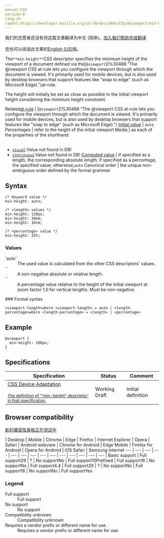 ```yaml
---
manual:CSS
version:0
lang:zh
rawUrl:https://developer.mozilla.org/zh-CN/docs/Web/CSS/@viewport/min-height
---
```




<bdi>我们的志愿者还没有将这篇文章翻译为<bdi>中文 (简体)</bdi>。[加入我们帮助完成翻译](%31119 "")<br></br>您也可以阅读此文章的[English (US)](%30486 "")版。</bdi>






The`**min-height**`CSS descriptor specifies the minimum height of the viewport of a document defined via the[`@viewport`](%30488 "The @viewport CSS at-rule lets you configure the viewport through which the document is viewed. It's primarily used for mobile devices, but is also used by desktop browsers that support features like "snap to edge" (such as Microsoft Edge).")at-rule.



The height will initially be set as close as possible to the initial viewport height considering the minimum height constraint.


Related[at-rule](%4443 "") | [`@viewport`](%30488 "The @viewport CSS at-rule lets you configure the viewport through which the document is viewed. It's primarily used for mobile devices, but is also used by desktop browsers that support features like "snap to edge" (such as Microsoft Edge).") 
[Initial value](%28552 "") | `auto` 
Percentages | refer to the height of the initial viewport 
Media | as each of the properties of the shorthand:<br></br>
* [`visual`](%30489 "The documentation about this has not yet been written; please consider contributing!"):Value not found in DB!
* [`continuous`](%30490 "The documentation about this has not yet been written; please consider contributing!"):Value not found in DB! 
[Computed value](%28556 "") | if specified as a length, the corresponding absolute length; if specified as a percentage, the specified value; otherwise,`auto` 
Canonical order | the unique non-ambiguous order defined by the formal grammar 


## Syntax<a name="Syntax"></a>

```
/* Keyword value */
min-height: auto;

/* <length> values */
min-height: 120px;
min-height: 20em;
min-height: 10cm;

/* <percentage> value */
min-height: 25%;
```

### Values<a name="Values"></a>
<dl><dt id=''>`auto`</dt><dd>The used value is calculated from the other CSS descriptors&#39; values.</dd><dt id=''>`<length>`</dt><dd>A non-negative absolute or relative length.</dd><dt id=''>`<percentage>`</dt><dd>A percentage value relative to the height of the initial viewport at zoom factor 1.0 for vertical lengths. Must be non-negative.</dd></dl>
### Formal syntax<a name="Formal_syntax"></a>

```
<viewport-length>where <viewport-length> = auto | <length-percentage>where <length-percentage> = <length> | <percentage>
```

## Example<a name="Example"></a>

```
@viewport {
  min-height: 200px;
}
```

## Specifications<a name="Specifications"></a>

Specification | Status | Comment 
 ---  |  ---  |  ---  | 
[CSS Device Adaptation<br></br><small>The definition of &#39;&quot;min-height&quot; descriptor&#39; in that specification.</small>](%31120 "") | Working Draft | Initial definition 


## Browser compatibility<a name="Browser_compatibility"></a>
[新的兼容性表格正在测试中<i></i>](%3360 "")

 | <abbr>Desktop<i></i></abbr> | <abbr>Mobile<i></i></abbr> 
 | <abbr>Chrome<i></i></abbr> | <abbr>Edge<i></i></abbr> | <abbr>Firefox<i></i></abbr> | <abbr>Internet Explorer<i></i></abbr> | <abbr>Opera<i></i></abbr> | <abbr>Safari<i></i></abbr> | <abbr>Android webview<i></i></abbr> | <abbr>Chrome for Android<i></i></abbr> | <abbr>Edge Mobile<i></i></abbr> | <abbr>Firefox for Android<i></i></abbr> | <abbr>Opera for Android<i></i></abbr> | <abbr>iOS Safari<i></i></abbr> | <abbr>Samsung Internet<i></i></abbr> 
 ---  |  ---  |  ---  |  ---  |  ---  |  ---  |  ---  |  ---  |  ---  |  ---  |  ---  |  ---  |  ---  |  ---  | 
Basic support | <abbr>Full support</abbr>29 | <abbr>?</abbr> | <abbr>No support</abbr>No | <abbr>Full support</abbr>10<abbr>Prefixed<i></i></abbr> | <abbr>Full support</abbr>16 | <abbr>No support</abbr>No | <abbr>Full support</abbr>4.4 | <abbr>Full support</abbr>29 | <abbr>?</abbr> | <abbr>No support</abbr>No | <abbr>Full support</abbr>16 | <abbr>No support</abbr>No | <abbr>Full support</abbr>Yes 


### Legend<a name="Legend"></a>
<dl><dt id=''><abbr>Full support</abbr></dt><dd>Full support</dd><dt id=''><abbr>No support</abbr></dt><dd>No support</dd><dt id=''><abbr>Compatibility unknown</abbr></dt><dd>Compatibility unknown</dd><dt id=''><abbr>Requires a vendor prefix or different name for use.<i></i></abbr></dt><dd>Requires a vendor prefix or different name for use.</dd></dl>



